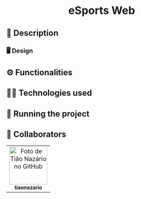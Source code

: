 <h1 align="center">eSports Web</h1>

## 📝 Description

### 🖥️ Design

## ⚙️ Functionalities

## 👨‍💻 Technologies used

## 🚀 Running the project

## 🤝 Collaborators

<table>
  <tr>
    <td align="center">
      <a href="http://github.com/tiaonazario">
        <img src="https://avatars.githubusercontent.com/u/40603243?v=4" width="100px;" alt="Foto de Tião Nazário no GitHub"/><br>
        <sub>
          <b>tiaonazario</b>
        </sub>
      </a>
    </td>
  </tr>
</table>
